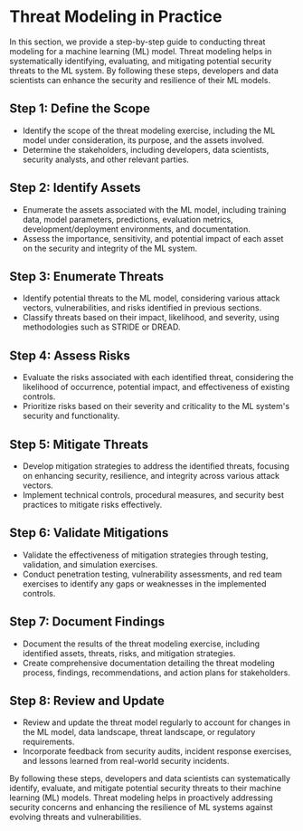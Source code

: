 # Threat Modeling in Practice

In this section, we provide a step-by-step guide to conducting threat modeling for a machine learning (ML) model. Threat modeling helps in systematically identifying, evaluating, and mitigating potential security threats to the ML system. By following these steps, developers and data scientists can enhance the security and resilience of their ML models.

## Step 1: Define the Scope
- Identify the scope of the threat modeling exercise, including the ML model under consideration, its purpose, and the assets involved.
- Determine the stakeholders, including developers, data scientists, security analysts, and other relevant parties.

## Step 2: Identify Assets
- Enumerate the assets associated with the ML model, including training data, model parameters, predictions, evaluation metrics, development/deployment environments, and documentation.
- Assess the importance, sensitivity, and potential impact of each asset on the security and integrity of the ML system.

## Step 3: Enumerate Threats
- Identify potential threats to the ML model, considering various attack vectors, vulnerabilities, and risks identified in previous sections.
- Classify threats based on their impact, likelihood, and severity, using methodologies such as STRIDE or DREAD.

## Step 4: Assess Risks
- Evaluate the risks associated with each identified threat, considering the likelihood of occurrence, potential impact, and effectiveness of existing controls.
- Prioritize risks based on their severity and criticality to the ML system's security and functionality.

## Step 5: Mitigate Threats
- Develop mitigation strategies to address the identified threats, focusing on enhancing security, resilience, and integrity across various attack vectors.
- Implement technical controls, procedural measures, and security best practices to mitigate risks effectively.

## Step 6: Validate Mitigations
- Validate the effectiveness of mitigation strategies through testing, validation, and simulation exercises.
- Conduct penetration testing, vulnerability assessments, and red team exercises to identify any gaps or weaknesses in the implemented controls.

## Step 7: Document Findings
- Document the results of the threat modeling exercise, including identified assets, threats, risks, and mitigation strategies.
- Create comprehensive documentation detailing the threat modeling process, findings, recommendations, and action plans for stakeholders.

## Step 8: Review and Update
- Review and update the threat model regularly to account for changes in the ML model, data landscape, threat landscape, or regulatory requirements.
- Incorporate feedback from security audits, incident response exercises, and lessons learned from real-world security incidents.

By following these steps, developers and data scientists can systematically identify, evaluate, and mitigate potential security threats to their machine learning (ML) models. Threat modeling helps in proactively addressing security concerns and enhancing the resilience of ML systems against evolving threats and vulnerabilities.



















